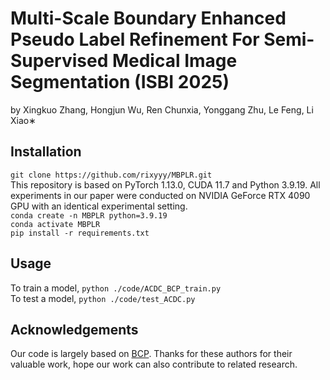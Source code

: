 # Multi-Scale Boundary Enhanced Pseudo Label Refinement For Semi-Supervised Medical Image Segmentation (ISBI 2025)
by Xingkuo Zhang, Hongjun Wu, Ren Chunxia, Yonggang Zhu, Le Feng, Li Xiao∗
## Installation
`git clone https://github.com/rixyyy/MBPLR.git`  
This repository is based on PyTorch 1.13.0, CUDA 11.7 and Python 3.9.19. All experiments in our paper were conducted on NVIDIA GeForce RTX 4090 GPU with an identical experimental setting.  
```conda create -n MBPLR python=3.9.19```  
`conda activate MBPLR`  
`pip install -r requirements.txt`
## Usage
To train a model,
`python ./code/ACDC_BCP_train.py`  
To test a model,
`python ./code/test_ACDC.py`  
## Acknowledgements
Our code is largely based on [BCP](https://github.com/DeepMed-Lab-ECNU/BCP). Thanks for these authors for their valuable work, hope our work can also contribute to related research.
